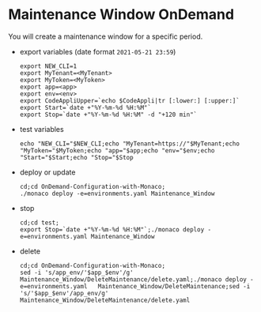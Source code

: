 # Maintenance Window OnDemand

You will create a maintenance window for a specific period.
 
- export variables (date format `2021-05-21 23:59`)

      export NEW_CLI=1
      export MyTenant=<MyTenant>
      export MyToken=<MyToken>
      export app=<app>
      export env=<env>
      export CodeAppliUpper=`echo $CodeAppli|tr [:lower:] [:upper:]`
      export Start=`date +"%Y-%m-%d %H:%M"`
      export Stop=`date +"%Y-%m-%d %H:%M" -d "+120 min"`
      
- test variables

      echo "NEW_CLI="$NEW_CLI;echo "MyTenant=https://"$MyTenant;echo "MyToken="$MyToken;echo "app="$app;echo "env="$env;echo "Start="$Start;echo "Stop="$Stop
     
- deploy or update

      cd;cd OnDemand-Configuration-with-Monaco;
      ./monaco deploy -e=environments.yaml Maintenance_Window
      
- stop

      cd;cd test;
      export Stop=`date +"%Y-%m-%d %H:%M"`;./monaco deploy -e=environments.yaml Maintenance_Window


- delete

      cd;cd OnDemand-Configuration-with-Monaco;
      sed -i 's/app_env/'$app_$env'/g'  Maintenance_Window/DeleteMaintenance/delete.yaml;./monaco deploy -e=environments.yaml   Maintenance_Window/DeleteMaintenance;sed -i 's/'$app_$env'/app_env/g' Maintenance_Window/DeleteMaintenance/delete.yaml


